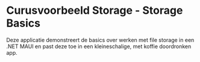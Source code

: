 # Curusvoorbeeld Storage - Storage Basics
Deze applicatie demonstreert de basics over werken met file storage in een .NET MAUI en past deze toe in een kleineschalige, met koffie doordronken app.
